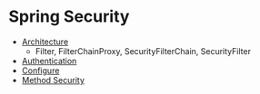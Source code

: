 # Spring Security

* [Architecture](Architecture/Architecture.md)
  * Filter, FilterChainProxy, SecurityFilterChain, SecurityFilter
* [Authentication](Authentication/Authentication.md)
* [Configure](Configure/Configure.md)
* [Method Security](Method-Security/Method-Security.md)